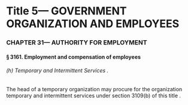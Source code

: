
# Title 5— GOVERNMENT ORGANIZATION AND EMPLOYEES
### CHAPTER 31— AUTHORITY FOR EMPLOYMENT
#### § 3161. Employment and compensation of employees
###### (h) Temporary and Intermittent Services .

The head of a temporary organization may procure for the organization temporary and intermittent services under section 3109(b) of this title .
